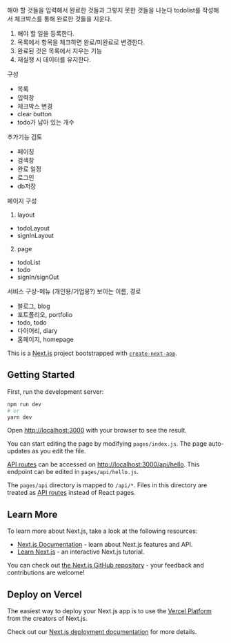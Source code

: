 해야 할 것들을 입력해서 완료한 것들과 그렇지 못한 것들을 나눈다
todolist를 작성해서 체크박스를 통해 완료한 것들을 지운다.

1. 해야 할 일을 등록한다.
2. 목록에서 항목을 체크하면 완료/미완료로 변경한다.
3. 완료된 것은 목록에서 지우는 기능
4. 재실행 시 데이터를 유지한다.

구성
- 목록
- 입력창
- 체크박스 변경
- clear button
- todo가 남아 있는 개수

추가기능 검토
- 페이징
- 검색창
- 완료 일정
- 로그인
- db저장

페이지 구성 
1. layout 
- todoLayout
- signInLayout

2. page
- todoList 
- todo 
- signIn/signOut

서비스 구상-메뉴 (개인용/기업용?)
보이는 이름, 경로
- 블로그, blog
- 포트폴리오, portfolio
- todo, todo
- 다이어리, diary
- 홈페이지, homepage



This is a [Next.js](https://nextjs.org/) project bootstrapped with [`create-next-app`](https://github.com/vercel/next.js/tree/canary/packages/create-next-app).

## Getting Started

First, run the development server:

```bash
npm run dev
# or
yarn dev
```

Open [http://localhost:3000](http://localhost:3000) with your browser to see the result.

You can start editing the page by modifying `pages/index.js`. The page auto-updates as you edit the file.

[API routes](https://nextjs.org/docs/api-routes/introduction) can be accessed on [http://localhost:3000/api/hello](http://localhost:3000/api/hello). This endpoint can be edited in `pages/api/hello.js`.

The `pages/api` directory is mapped to `/api/*`. Files in this directory are treated as [API routes](https://nextjs.org/docs/api-routes/introduction) instead of React pages.

## Learn More

To learn more about Next.js, take a look at the following resources:

- [Next.js Documentation](https://nextjs.org/docs) - learn about Next.js features and API.
- [Learn Next.js](https://nextjs.org/learn) - an interactive Next.js tutorial.

You can check out [the Next.js GitHub repository](https://github.com/vercel/next.js/) - your feedback and contributions are welcome!

## Deploy on Vercel

The easiest way to deploy your Next.js app is to use the [Vercel Platform](https://vercel.com/new?utm_medium=default-template&filter=next.js&utm_source=create-next-app&utm_campaign=create-next-app-readme) from the creators of Next.js.

Check out our [Next.js deployment documentation](https://nextjs.org/docs/deployment) for more details.
